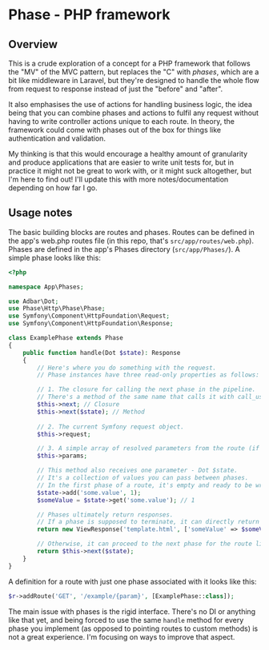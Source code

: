 # Phase - PHP framework

## Overview

This is a crude exploration of a concept for a PHP framework that follows the "MV" of the MVC pattern, but replaces the "C" with _phases_, which are a bit like middleware in Laravel, but they're designed to handle the whole flow from request to response instead of just the "before" and "after".

It also emphasises the use of actions for handling business logic, the idea being that you can combine phases and actions to fulfil any request without having to write controller actions unique to each route. In theory, the framework could come with phases out of the box for things like authentication and validation.

My thinking is that this would encourage a healthy amount of granularity and produce applications that are easier to write unit tests for, but in practice it might not be great to work with, or it might suck altogether, but I'm here to find out! I'll update this with more notes/documentation depending on how far I go.

## Usage notes

The basic building blocks are routes and phases. Routes can be defined in the app's web.php routes file (in this repo, that's `src/app/routes/web.php`). Phases are defined in the app's Phases directory (`src/app/Phases/`). A simple phase looks like this:

```php
<?php

namespace App\Phases;

use Adbar\Dot;
use Phase\Http\Phase\Phase;
use Symfony\Component\HttpFoundation\Request;
use Symfony\Component\HttpFoundation\Response;

class ExamplePhase extends Phase
{
    public function handle(Dot $state): Response
    {
        // Here's where you do something with the request.
        // Phase instances have three read-only properties as follows:

        // 1. The closure for calling the next phase in the pipeline.
        // There's a method of the same name that calls it with call_user_func.
        $this->next; // Closure
        $this->next($state); // Method
        
        // 2. The current Symfony request object.
        $this->request;

        // 3. A simple array of resolved parameters from the route (if any).
        $this->params;

        // This method also receives one parameter - Dot $state.
        // It's a collection of values you can pass between phases.
        // In the first phase of a route, it's empty and ready to be written to.
        $state->add('some.value', 1);
        $someValue = $state->get('some.value'); // 1

        // Phases ultimately return responses.
        // If a phase is supposed to terminate, it can directly return a response like this:
        return new ViewResponse('template.html', ['someValue' => $someValue]);

        // Otherwise, it can proceed to the next phase for the route like this:
        return $this->next($state);
    }
}
```

A definition for a route with just one phase associated with it looks like this:

```php
$r->addRoute('GET', '/example/{param}', [ExamplePhase::class]);
```

The main issue with phases is the rigid interface. There's no DI or anything like that yet, and being forced to use the same `handle` method for every phase you implement (as opposed to pointing routes to custom methods) is not a great experience. I'm focusing on ways to improve that aspect.